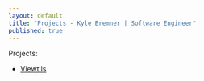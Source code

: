```yaml
---
layout: default
title: "Projects - Kyle Bremner | Software Engineer"
published: true
---
```


Projects:

* [Viewtils](Viewtils.html)